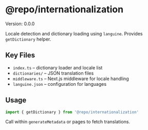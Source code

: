 # @repo/internationalization

Version: 0.0.0

Locale detection and dictionary loading using `languine`. Provides `getDictionary` helper.

## Key Files
- `index.ts` – dictionary loader and locale list
- `dictionaries/` – JSON translation files
- `middleware.ts` – Next.js middleware for locale handling
- `languine.json` – configuration for languages

## Usage
```ts
import { getDictionary } from '@repo/internationalization'
```
Call within `generateMetadata` or pages to fetch translations.
